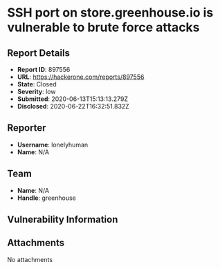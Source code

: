 # SSH port on store.greenhouse.io is vulnerable to brute force attacks

## Report Details
- **Report ID**: 897556
- **URL**: https://hackerone.com/reports/897556
- **State**: Closed
- **Severity**: low
- **Submitted**: 2020-06-13T15:13:13.279Z
- **Disclosed**: 2020-06-22T16:32:51.832Z

## Reporter
- **Username**: lonelyhuman
- **Name**: N/A

## Team
- **Name**: N/A
- **Handle**: greenhouse

## Vulnerability Information


## Attachments
No attachments
